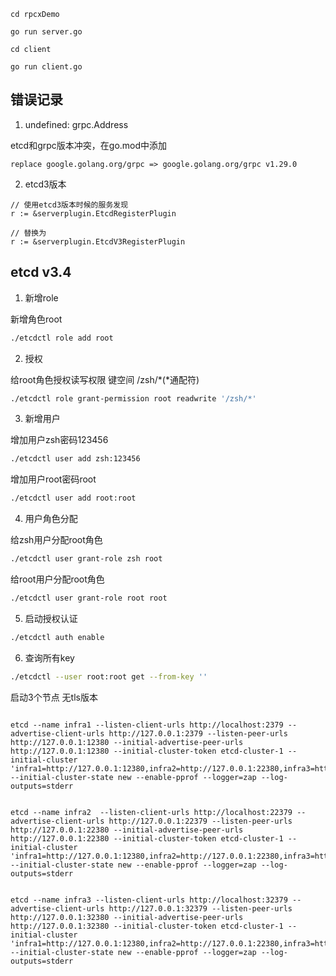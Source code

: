 ```
cd rpcxDemo 

go run server.go

cd client

go run client.go

```




## 错误记录


1. undefined: grpc.Address

etcd和grpc版本冲突，在go.mod中添加
```
replace google.golang.org/grpc => google.golang.org/grpc v1.29.0
```

2. etcd3版本

```
// 使用etcd3版本时候的服务发现
r := &serverplugin.EtcdRegisterPlugin

// 替换为
r := &serverplugin.EtcdV3RegisterPlugin

```



## etcd  v3.4

1. 新增role

新增角色root
```bash
./etcdctl role add root
```

2. 授权

给root角色授权读写权限 键空间 /zsh/*(*通配符)
```bash
./etcdctl role grant-permission root readwrite '/zsh/*'
```

3. 新增用户

增加用户zsh密码123456
```bash
./etcdctl user add zsh:123456
```

增加用户root密码root
```bash
./etcdctl user add root:root
```

4. 用户角色分配

给zsh用户分配root角色
```bash
./etcdctl user grant-role zsh root
```

给root用户分配root角色
```bash
./etcdctl user grant-role root root
```

5. 启动授权认证

```bash
./etcdctl auth enable
```

6. 查询所有key

```bash
./etcdctl --user root:root get --from-key ''
```

启动3个节点 无tls版本
```

etcd --name infra1 --listen-client-urls http://localhost:2379 --advertise-client-urls http://127.0.0.1:2379 --listen-peer-urls http://127.0.0.1:12380 --initial-advertise-peer-urls http://127.0.0.1:12380 --initial-cluster-token etcd-cluster-1 --initial-cluster 'infra1=http://127.0.0.1:12380,infra2=http://127.0.0.1:22380,infra3=http://127.0.0.1:32380' --initial-cluster-state new --enable-pprof --logger=zap --log-outputs=stderr  


etcd --name infra2  --listen-client-urls http://localhost:22379 --advertise-client-urls http://127.0.0.1:22379 --listen-peer-urls http://127.0.0.1:22380 --initial-advertise-peer-urls http://127.0.0.1:22380 --initial-cluster-token etcd-cluster-1 --initial-cluster 'infra1=http://127.0.0.1:12380,infra2=http://127.0.0.1:22380,infra3=http://127.0.0.1:32380' --initial-cluster-state new --enable-pprof --logger=zap --log-outputs=stderr 


etcd --name infra3 --listen-client-urls http://localhost:32379 --advertise-client-urls http://127.0.0.1:32379 --listen-peer-urls http://127.0.0.1:32380 --initial-advertise-peer-urls  http://127.0.0.1:32380 --initial-cluster-token etcd-cluster-1 --initial-cluster 'infra1=http://127.0.0.1:12380,infra2=http://127.0.0.1:22380,infra3=http://127.0.0.1:32380' --initial-cluster-state new --enable-pprof --logger=zap --log-outputs=stderr
```